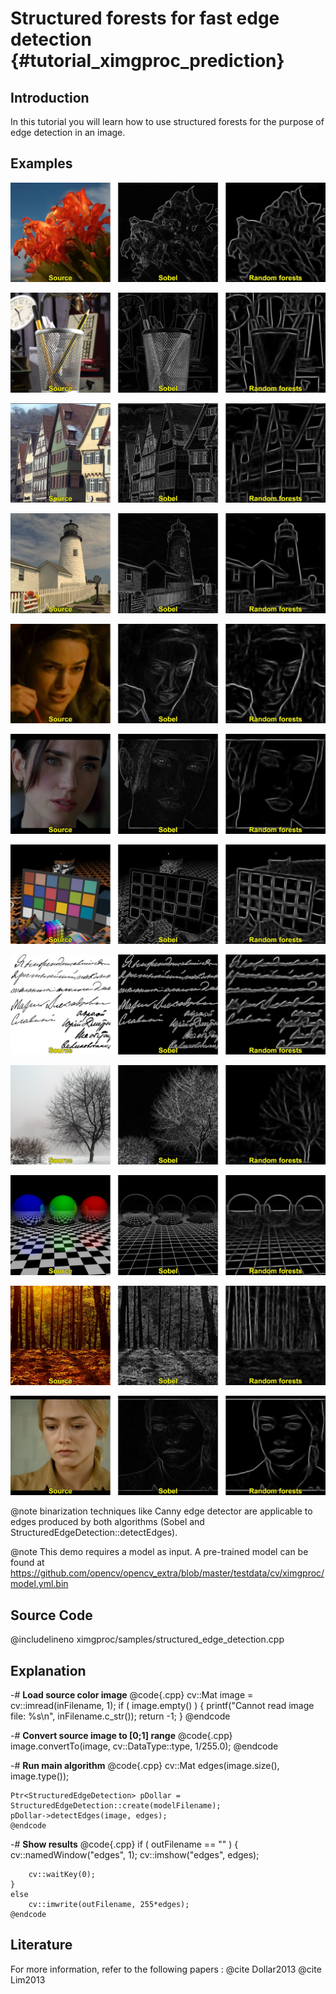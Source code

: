 Structured forests for fast edge detection {#tutorial_ximgproc_prediction}
==========================================

Introduction
------------

In this tutorial you will learn how to use structured forests for the purpose of edge detection in
an image.

Examples
--------

![image](images/01.jpg)

![image](images/02.jpg)

![image](images/03.jpg)

![image](images/04.jpg)

![image](images/05.jpg)

![image](images/06.jpg)

![image](images/07.jpg)

![image](images/08.jpg)

![image](images/09.jpg)

![image](images/10.jpg)

![image](images/11.jpg)

![image](images/12.jpg)

@note binarization techniques like Canny edge detector are applicable to edges produced by both
algorithms (Sobel and StructuredEdgeDetection::detectEdges).

@note This demo requires a model as input. A pre-trained model can be found
at https://github.com/opencv/opencv_extra/blob/master/testdata/cv/ximgproc/model.yml.bin

Source Code
-----------

@includelineno ximgproc/samples/structured_edge_detection.cpp

Explanation
-----------

-#  **Load source color image**
    @code{.cpp}
    cv::Mat image = cv::imread(inFilename, 1);
    if ( image.empty() )
    {
        printf("Cannot read image file: %s\n", inFilename.c_str());
        return -1;
    }
    @endcode

-#  **Convert source image to [0;1] range**
    @code{.cpp}
    image.convertTo(image, cv::DataType<float>::type, 1/255.0);
    @endcode

-#  **Run main algorithm**
    @code{.cpp}
    cv::Mat edges(image.size(), image.type());

    Ptr<StructuredEdgeDetection> pDollar = StructuredEdgeDetection::create(modelFilename);
    pDollar->detectEdges(image, edges);
    @endcode

-#  **Show results**
    @code{.cpp}
    if ( outFilename == "" )
    {
        cv::namedWindow("edges", 1);
        cv::imshow("edges", edges);

        cv::waitKey(0);
    }
    else
        cv::imwrite(outFilename, 255*edges);
    @endcode

Literature
----------

For more information, refer to the following papers : @cite Dollar2013 @cite Lim2013
